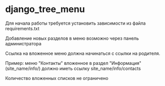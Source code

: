 <h1> django_tree_menu </h1>
<p> Для начала работы требуется установить зависимости из файла requirements.txt </p>
<p> Добавление новых разделов в меню возможно через панель администратора</p>
<p> Ссылка на вложенное меню должна начинаться с ссылки на родителя. </p>
<p> Пример: меню "Контакты" вложенное в раздел "Информация" (site_name/info/) должно иметь ссылку site_name/info/contacts</p>
<p> Количество вложенных списков не ограничено</p>
